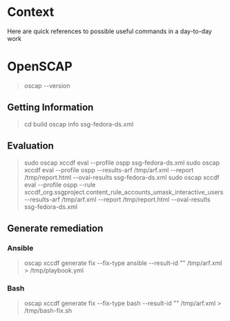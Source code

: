 # Context
Here are quick references to possible useful commands in a day-to-day work

# OpenSCAP
>oscap --version

## Getting Information
>cd build
>oscap info ssg-fedora-ds.xml

## Evaluation
>sudo oscap xccdf eval --profile ospp ssg-fedora-ds.xml
>sudo oscap xccdf eval --profile ospp --results-arf /tmp/arf.xml --report /tmp/report.html --oval-results ssg-fedora-ds.xml
>sudo oscap xccdf eval --profile ospp --rule xccdf_org.ssgproject.content_rule_accounts_umask_interactive_users --results-arf /tmp/arf.xml --report /tmp/report.html --oval-results ssg-fedora-ds.xml

## Generate remediation
### Ansible
>oscap xccdf generate fix --fix-type ansible --result-id "" /tmp/arf.xml > /tmp/playbook.yml

### Bash
>oscap xccdf generate fix --fix-type bash --result-id "" /tmp/arf.xml > /tmp/bash-fix.sh
